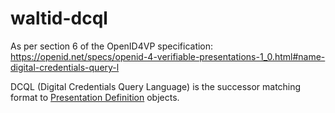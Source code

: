 # waltid-dcql

As per section 6 of the OpenID4VP
specification: https://openid.net/specs/openid-4-verifiable-presentations-1_0.html#name-digital-credentials-query-l

DCQL (Digital Credentials Query Language) is the successor matching format to [Presentation Definition](https://identity.foundation/presentation-exchange/#presentation-definition) objects.

